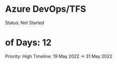 # Azure DevOps/TFS

Status: Not Started
# of Days: 12
Priority: High
Timeline: 19 May 2022 → 31 May 2022
